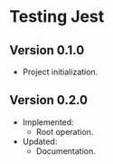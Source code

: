 # Testing Jest

## Version 0.1.0

- Project initialization.

## Version 0.2.0

- Implemented:
  - Root operation.
- Updated:
  - Documentation.
